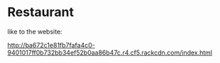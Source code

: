 # Restaurant

like to the website:

http://ba672c1e81fb7fafa4c0-9401017ff0b732bb34ef52b0aa86b47c.r4.cf5.rackcdn.com/index.html 

